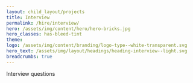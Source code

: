 ```yaml
---
layout: child_layout/projects
title: Interview
permalink: /hire/interview/
hero: /assets/img/content/hero/hero-bricks.jpg
hero_classes: has-bleed-tint
theme:
logo: /assets/img/content/branding/logo-type--white-transparent.svg
hero_text: /assets/img/layout/headings/heading-interview--light.svg
breadcrumbs: true
---
```


Interview questions
